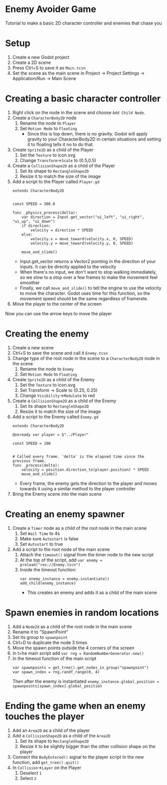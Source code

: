 # Enemy Avoider Game
Tutorial to make a basic 2D character controller and enemies that chase you

# Setup
1. Create a new Godot project
2. Create a 2D scene
3. Press Ctrl+S to save it as `Main.tcsn`
4. Set the scene as the main scene in Project -> Project Settings -> Application/Run -> Main Scene

# Creating a basic character controller
1. Right click on the node in the scene and choose `Add Child Node`.
2. Create a `CharacterBody2D` node 
    1. Rename the node to `Player`
    2. Set `Motion Mode` to `Floating`
        - Since this is top down, there is no gravity. Godot will apply gravity to your CharacterBody2D in certain situations and setting it to floating tells it no to do that.
3. Create `Sprite2D` as a child of the Player
    1. Set the `Texture` to icon.svg
    2. Change `Transform`->`Scale` to (0.5,0.5)
4. Create a `CollisionShape2D` as a child of the Player
    1. Set its shape to `RectangleShape2D`
    2. Resize it to match the size of the image
5. Add a script to the Player called `Player.gd`
    ```
    extends CharacterBody2D


    const SPEED = 300.0

    func _physics_process(delta):
        var direction = Input.get_vector("ui_left", "ui_right", "ui_up", "ui_down")
        if direction:
            velocity = direction * SPEED
        else:
            velocity.x = move_toward(velocity.x, 0, SPEED)
            velocity.y = move_toward(velocity.y, 0, SPEED)

        move_and_slide()
    ```
    - Input.get_vector returns a Vector2 pointing in the direction of your inputs. It can be directly applied to the velocity
    - When there's no input, we don't want to stop walking immediately, so we slow to a stop over a few frames to make the movement feel smoother
    - Finally, we call `move_and_slide()` to tell the engine to use the velocity to move the character. Godot uses time for this function, so the movement speed should be the same regardless of framerate.
6. Move the player to the center of the screen

Now you can use the arrow keys to move the player

# Creating the enemy
1. Create a new scene
2. Ctrl+S to save the scene and call it `Enemy.tcsn`
2. Change type of the root node in the scene to a `CharacterBody2D` node in the scene
    1. Rename the node to `Enemy`
    2. Set `Motion Mode` to `Floating`
2. Create `Sprite2D` as a child of the Enemy
    1. Set the `Texture` to icon.svg
	2. Set Transform -> Scale to (0.25, 0.25)
    3. Change `Visibility`->`Modulate` to red
3. Create a `CollisionShape2D` as a child of the Enemy
    1. Set its shape to `RectangleShape2D`
    2. Resize it to match the size of the image
4. Add a script to the Enemy called `Enemy.gd`
    ```
    extends CharacterBody2D

    @onready var player = $"../Player"

    const SPEED = 100


    # Called every frame. 'delta' is the elapsed time since the previous frame.
    func _process(delta):
        velocity = position.direction_to(player.position) * SPEED
        move_and_slide()
    ```
    - Every frame, the enemy gets the direction to the player and moves towards it using a similar method to the player controller
5. Bring the Enemy scene into the main scene

# Creating an enemy spawner
1. Create a `Timer` node as a child of the root node in the main scene
    1. Set `Wait Time` to 4s
    2. Make sure `Autostart` is false
    3. Set `Autostart` to true
2. Add a script to the root node of the main scene
    1. Attach the `timeout()` signal from the timer node to the new script
    2. At the top of the script, add `var enemy = preload("res://Enemy.tscn")`
    3. Inside the timeout function:
        ```
        var enemy_instance = enemy.instantiate()
        add_child(enemy_instance)
        ```
        - This creates an enemy and adds it as a child of the main scene

# Spawn enemies in random locations
1. Add a `Node2d` as a child of the root node in the main scene
2. Rename it to "SpawnPoint"
3. Set its group to `spawnpoint`
4. Ctrl+D to duplicate the node 3 times
5. Move the spawn points outside the 4 corners of the screen
6. In t=he main script add `var rng = RandomNumberGenerator.new()`
7. In the timeout function of the main script
    ```
    var spawnpoints = get_tree().get_nodes_in_group("spawnpoint")
	var spawn_index = rng.randf_range(0, 4)
    ```
    Then after the enemy is instantiated
    `enemy_instance.global_position = spawnpoints[spawn_index].global_position`

# Ending the game when an enemy touches the player
1. Add an `Area2D` as a child of the player
2. Add a `CollisionShape2D` as a child of the `Area2D`
    1. Set its shape to `RectangleShape2D`
    2. Resize it to be slightly bigger than the other collision shape on the player
3. Connect the `BodyEntered()` signal to the player script
    In the new function, add `get_tree().quit()`
4. In `Collision`->`Layer` on the Player
    1. Deselect `1`
    2. Select `2`